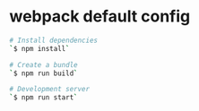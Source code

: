 # webpack default config

```bash
# Install dependencies
`$ npm install`

# Create a bundle
`$ npm run build`

# Development server
`$ npm run start`
```
